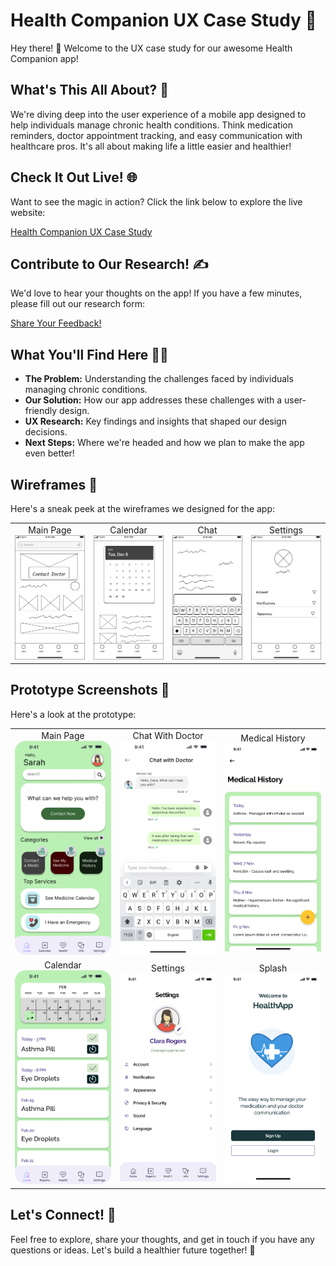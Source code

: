 # Health Companion UX Case Study 🚀

Hey there! 👋 Welcome to the UX case study for our awesome Health Companion app!

## What's This All About? 🤔

We're diving deep into the user experience of a mobile app designed to help individuals manage chronic health conditions. Think medication reminders, doctor appointment tracking, and easy communication with healthcare pros. It's all about making life a little easier and healthier!

## Check It Out Live! 🌐

Want to see the magic in action? Click the link below to explore the live website:

[Health Companion UX Case Study](https://gitexcited.github.io/soen357-health-companion-ux-casestudy/)

## Contribute to Our Research! ✍️

We'd love to hear your thoughts on the app! If you have a few minutes, please fill out our research form:

[Share Your Feedback!](https://forms.gle/CranPbBjda89NUm59)

## What You'll Find Here 🕵️‍♀️

* **The Problem:** Understanding the challenges faced by individuals managing chronic conditions.
* **Our Solution:** How our app addresses these challenges with a user-friendly design.
* **UX Research:** Key findings and insights that shaped our design decisions.
* **Next Steps:** Where we're headed and how we plan to make the app even better!

## Wireframes 📱

Here's a sneak peek at the wireframes we designed for the app:

<table style="width:100%">
  <tr>
    <td style="width:25%">
      <center>Main Page</center>
      <img src="images/wireframe_mainpage.png" alt="Main Page Wireframe" style="max-width:100%;">
    </td>
    <td style="width:25%">
      <center>Calendar</center>
      <img src="images/wireframe_calendar.png" alt="Calendar Wireframe" style="max-width:100%;">
    </td>
    <td style="width:25%">
      <center>Chat</center>
      <img src="images/wireframe_chat.png" alt="Chat Wireframe" style="max-width:100%;">
    </td>
    <td style="width:25%">
      <center>Settings</center>
      <img src="images/wireframe_settings.png" alt="Settings Wireframe" style="max-width:100%;">
    </td>
  </tr>
</table>

## Prototype Screenshots 📱

Here's a look at the prototype:

<table style="width:100%">
  <tr>
    <td style="width:33%">
      <center>Main Page</center>
      <img src="images/prototype/Main Page.png" alt="Main Page Prototype" style="max-width:100%;">
    </td>
    <td style="width:33%">
      <center>Chat With Doctor</center>
      <img src="images/prototype/Chat With Doctor.png" alt="Chat Prototype" style="max-width:100%;">
    </td>
    <td style="width:33%">
      <center>Medical History</center>
      <img src="images/prototype/Medical History.png" alt="Medical History Prototype" style="max-width:100%;">
    </td>
  </tr>
  <tr>
    <td style="width:33%">
      <center>Calendar</center>
      <img src="images/prototype/Calendar.png" alt="Calendar Prototype" style="max-width:100%;">
    </td>
    <td style="width:33%">
      <center>Settings</center>
      <img src="images/prototype/Settings.png" alt="Settings Prototype" style="max-width:100%;">
    </td>
        <td style="width:33%">
      <center>Splash</center>
      <img src="images/prototype/Splash.png" alt="Splash Prototype" style="max-width:100%;">
    </td>
  </tr>
</table>

## Let's Connect! 🤝

Feel free to explore, share your thoughts, and get in touch if you have any questions or ideas. Let's build a healthier future together! 💖

